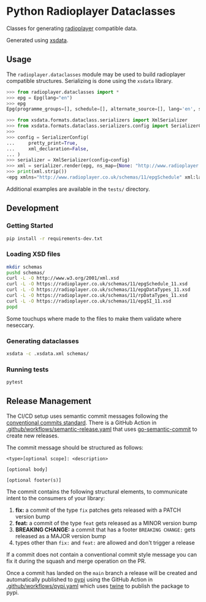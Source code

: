 # Python Radioplayer Dataclasses

Classes for generating [radioplayer](https://radioplayer.co.uk) compatible data.

Generated using [xsdata](https://xsdata.readthedocs.io/).

## Usage

The `radioplayer.dataclasses` module may be used to build radioplayer compatible structures.
Serializing is done using the `xsdata` library.

```python
>>> from radioplayer.dataclasses import *
>>> epg = Epg(lang="en")
>>> epg
Epg(programme_groups=[], schedule=[], alternate_source=[], lang='en', system=<SystemType.DAB: 'DAB'>)

>>> from xsdata.formats.dataclass.serializers import XmlSerializer
>>> from xsdata.formats.dataclass.serializers.config import SerializerConfig
>>>
>>> config = SerializerConfig(
...     pretty_print=True,
...     xml_declaration=False,
... )
>>> serializer = XmlSerializer(config=config)
>>> xml = serializer.render(epg, ns_map={None: "http://www.radioplayer.co.uk/schemas/11/epgSchedule"})
>>> print(xml.strip())
<epg xmlns="http://www.radioplayer.co.uk/schemas/11/epgSchedule" xml:lang="en" system="DAB"/>

```

Additional examples are available in the `tests/` directory.

## Development

### Getting Started

```bash
pip install -r requirements-dev.txt
```

### Loading XSD files

```bash
mkdir schemas
pushd schemas/
curl -L -O http://www.w3.org/2001/xml.xsd
curl -L -O https://radioplayer.co.uk/schemas/11/epgSchedule_11.xsd
curl -L -O https://radioplayer.co.uk/schemas/11/epgDataTypes_11.xsd
curl -L -O https://radioplayer.co.uk/schemas/11/rpDataTypes_11.xsd
curl -L -O https://radioplayer.co.uk/schemas/11/epgSI_11.xsd
popd
```

Some touchups where made to the files to make them validate where neseccary.

### Generating dataclasses

```bash
xsdata -c .xsdata.xml schemas/
```

### Running tests

```bash
pytest
```

## Release Management

The CI/CD setup uses semantic commit messages following the [conventional commits standard](https://www.conventionalcommits.org/en/v1.0.0/).
There is a GitHub Action in [.github/workflows/semantic-release.yaml](./.github/workflows/semantic-release.yaml)
that uses [go-semantic-commit](https://go-semantic-release.xyz/) to create new
releases.

The commit message should be structured as follows:

```
<type>[optional scope]: <description>

[optional body]

[optional footer(s)]
```

The commit contains the following structural elements, to communicate intent to the consumers of your library:

1. **fix:** a commit of the type `fix` patches gets released with a PATCH version bump
1. **feat:** a commit of the type `feat` gets released as a MINOR version bump
1. **BREAKING CHANGE:** a commit that has a footer `BREAKING CHANGE:` gets released as a MAJOR version bump
1. types other than `fix:` and `feat:` are allowed and don't trigger a release

If a commit does not contain a conventional commit style message you can fix
it during the squash and merge operation on the PR.

Once a commit has landed on the `main` branch a release will be created and automatically published to [pypi](https://pypi.org/)
using the GitHub Action in [.github/workflows/pypi.yaml](./.github/workflows/pypi.yaml) which uses [twine](https://twine.readthedocs.io/)
to publish the package to pypi.
